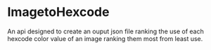 # ImagetoHexcode
An api designed to create an ouput json file ranking the use of each hexcode color value of an image ranking them most from least use.
